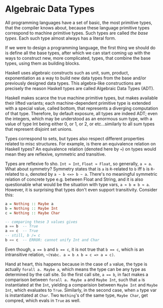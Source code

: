 # Algebraic Data Types

All programming languages have a set of basic, the most primitive types, that the compiler knows about, because these language primitive types correspond to machine primitive types. Such types are called *the base types*. Each such type almost always has a literal form.

If we were to design a programming language, the first thing we should do is define all the base types, after which we can start coming up with the ways to construct new, more complicated, types, that combine the base types, using them as building blocks.

Haskell uses algebraic constructs such as unit, sum, product, exponentiation as a way to build new data types from the base and/or previously designed data types. This algebra-like constructions are precisely the reason Haskell types are called Algebraic Data Types (ADT).

Haskell makes scarce the true machine primitive types, but makes available their lifted variants; each machine-dependent primitive type is extended with a special value, called bottom, that represents a diverging computation of that type. Therefore, by default exposure, all types are indeed ADT; even the integers, which may be understood as an enormous sum type, with a value of type Int being either 0, or 1, or 2, or etc...similarly to all sum types that represent disjoint set unions.


Types correspond to sets, but types also respect different properties related to misc structures. For example, is there an equivalence relation on Haskell types? An equivalence relation (denoted here by `≈`) on types would mean they are reflexive, symmetric and transitive.

Types are reflexive fo sho. `Int ≈ Int`, `Float ≈ Float`, so generally, `a ≈ a`. What about symmetry? Symmetry states that is `a` is `R`-related to `b` iff `b` is `R`-related to `a`, denoted by `a ~ b <=> b ~ a`. There's no meaningful symmetric relation of concrete type e.g. between Float and String, and it is also questionable what would be the situation with type vars, `a ≈ b ≡ b ≈ a`. However, it is surprising that types don't even support transitivity. Consider this:

```hs
a = Nothing :: Maybe a
b = Nothing :: Maybe Int
c = Nothing :: Maybe Char

-- comparing these 3 values gives
a == b  -- True
a == c  -- True
-- still, b /= c
b == c  -- ERROR: cannot unify Int and Char
```

Even though, `a == b` and `b == c`, it is not true that `b == c`, which is an intransitive relation, `¬(∀abc. a = b ∧ b = c => a = c)`.

Hand at heart, this happens because in the case of `a` value, the type is actually `forall a. Maybe a`, which means the type can be any type as determined by the call site. So the first call site, `a == b`, in fact makes a comparison between `forall a. Maybe a` and `Maybe Int`, such that `a` is instantiated at the `Int`, yielding a comparision between `Maybe Int` and `Maybe Int`, which evaluates to `True`. Similarly, in the second case, when `a` type var is instantiated at `Char`. Two `Nothing`'s of the same type, `Maybe Char`, get compred, which evals in `True` as well.
